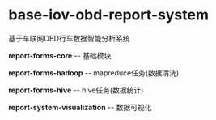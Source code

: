 # base-iov-obd-report-system
基于车联网OBD行车数据智能分析系统

**report-forms-core** -- 基础模块

**report-forms-hadoop** -- mapreduce任务(数据清洗)

**report-forms-hive** -- hive任务(数据统计)

**report-system-visualization** -- 数据可视化
